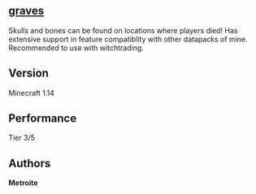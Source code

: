 ## [graves](https://minhaskamal.github.io/DownGit/#/home?url=https://github.com/Metroite/datapacks/tree/1.14/graves&rootDirectory=false)

Skulls and bones can be found on locations where players died! Has extensive support in feature compatiblity with other datapacks of mine.
Recommended to use with witchtrading.

## Version

Minecraft 1.14

## Performance

Tier 3/5

## Authors

**Metroite**
